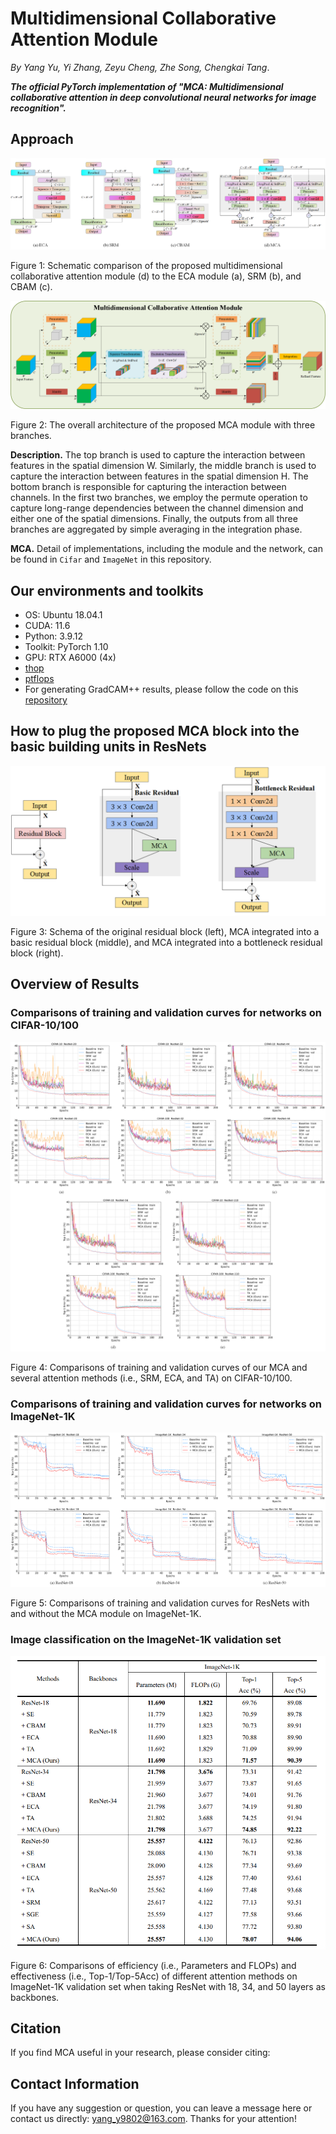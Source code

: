 # Multidimensional Collaborative Attention Module

*By Yang Yu, Yi Zhang, Zeyu Cheng, Zhe Song, Chengkai Tang*.

***The official PyTorch implementation of "MCA: Multidimensional collaborative attention in deep convolutional neural networks for image recognition".***


## Approach

<div align="center">
  <img src="figures/fig1.png">
</div>
<p align="left">
  Figure 1: Schematic comparison of the proposed multidimensional collaborative attention module (d) to the ECA module (a), SRM (b), and CBAM (c).
</p>


<div align="center">
  <img src="figures/fig2.png">
</div>
<p align="left">
  Figure 2: The overall architecture of the proposed MCA module with three branches.
</p>


**Description.** The top branch is used to capture the interaction between features in the spatial dimension W. Similarly, the middle branch is used to capture the interaction between features in the spatial dimension H. The bottom branch is responsible for capturing the interaction between channels. In the first two branches, we employ the permute operation to capture long-range dependencies between the channel dimension and either one of the spatial dimensions. Finally, the outputs from all three branches are aggregated by simple averaging in the integration phase.


**MCA.** Detail of implementations, including the module and the network, can be found in ``Cifar`` and ``ImageNet`` in this repository. 


## Our environments and toolkits

- OS: Ubuntu 18.04.1
- CUDA: 11.6
- Python: 3.9.12
- Toolkit: PyTorch 1.10
- GPU: RTX A6000 (4x)
- [thop](https://github.com/Lyken17/pytorch-OpCounter)
- [ptflops](https://github.com/sovrasov/flops-counter.pytorch)
- For generating GradCAM++ results, please follow the code on this [repository](https://github.com/jacobgil/pytorch-grad-cam)


## How to plug the proposed MCA block into the basic building units in ResNets

<div align="center">
  <img src="figures/fig3.png">
</div>
<p align="left">
  Figure 3: Schema of the original residual block (left), MCA integrated into a basic residual block (middle), and MCA integrated into a bottleneck residual block (right).
</p>


## Overview of Results

### Comparisons of training and validation curves for networks on CIFAR-10/100

<div align="center">
  <img src="figures/fig4.png">
</div>
<p align="left">
  Figure 4: Comparisons of training and validation curves of our MCA and several attention methods (i.e., SRM, ECA, and TA) on CIFAR-10/100.
</p>


### Comparisons of training and validation curves for networks on ImageNet-1K

<div align="center">
  <img src="figures/fig5.png">
</div>
<p align="left">
  Figure 5: Comparisons of training and validation curves for ResNets with and without the MCA module on ImageNet-1K.
</p>


### Image classification on the ImageNet-1K validation set

<div align="center">
  <img src="figures/fig6.png">
</div>
<p align="left">
  Figure 6: Comparisons of efficiency (i.e., Parameters and FLOPs) and effectiveness (i.e., Top-1/Top-5Acc) of different attention methods on ImageNet-1K validation set when taking ResNet with 18, 34, and 50 layers as backbones.
</p>


## Citation
If you find MCA useful in your research, please consider citing:


## Contact Information

If you have any suggestion or question, you can leave a message here or contact us directly: yang_y9802@163.com. Thanks for your attention!